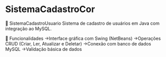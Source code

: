# SistemaCadastroCor
📝 SistemaCadastroUsuario
Sistema de cadastro de usuários em Java com integração ao MySQL.

🔧 Funcionalidades
->Interface gráfica com Swing (NetBeans)
->Operações CRUD (Criar, Ler, Atualizar e Deletar)
->Conexão com banco de dados MySQL
->Validação básica de dados
